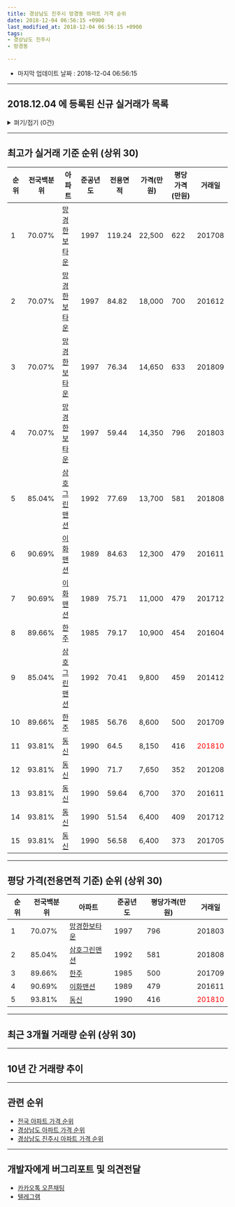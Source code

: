 ```yaml
---
title: 경상남도 진주시 망경동 아파트 가격 순위
date: 2018-12-04 06:56:15 +0900
last_modified_at: 2018-12-04 06:56:15 +0900
tags:
- 경상남도 진주시
- 망경동

---
```


* 마지막 업데이트 날짜 : 2018-12-04 06:56:15

---

## 2018.12.04 에 등록된 신규 실거래가 목록

<details>
<summary>펴기/접기 (0건)</summary>
<div markdown="1">

|아파트|전국백분위|준공년도|전용면적|가격(만원)|평당가격(만원)|거래일|
|---|---|---|---|---|---|---|
|없음|||||||


</div>
</details>

---

## 최고가 실거래 기준 순위 (상위 30)


|순위|전국백분위|아파트|준공년도|전용면적|가격(만원)|평당가격(만원)|거래일|
|---|---|---|---|---|---|---|---|
|1|70.07%|[망경한보타운](https://search.naver.com/search.naver?query=%EA%B2%BD%EC%83%81%EB%82%A8%EB%8F%84+%EC%A7%84%EC%A3%BC%EC%8B%9C+%EB%A7%9D%EA%B2%BD%EB%8F%99+%EB%A7%9D%EA%B2%BD%ED%95%9C%EB%B3%B4%ED%83%80%EC%9A%B4)|1997|119.24|22,500|622|201708|
|2|70.07%|[망경한보타운](https://search.naver.com/search.naver?query=%EA%B2%BD%EC%83%81%EB%82%A8%EB%8F%84+%EC%A7%84%EC%A3%BC%EC%8B%9C+%EB%A7%9D%EA%B2%BD%EB%8F%99+%EB%A7%9D%EA%B2%BD%ED%95%9C%EB%B3%B4%ED%83%80%EC%9A%B4)|1997|84.82|18,000|700|201612|
|3|70.07%|[망경한보타운](https://search.naver.com/search.naver?query=%EA%B2%BD%EC%83%81%EB%82%A8%EB%8F%84+%EC%A7%84%EC%A3%BC%EC%8B%9C+%EB%A7%9D%EA%B2%BD%EB%8F%99+%EB%A7%9D%EA%B2%BD%ED%95%9C%EB%B3%B4%ED%83%80%EC%9A%B4)|1997|76.34|14,650|633|201809|
|4|70.07%|[망경한보타운](https://search.naver.com/search.naver?query=%EA%B2%BD%EC%83%81%EB%82%A8%EB%8F%84+%EC%A7%84%EC%A3%BC%EC%8B%9C+%EB%A7%9D%EA%B2%BD%EB%8F%99+%EB%A7%9D%EA%B2%BD%ED%95%9C%EB%B3%B4%ED%83%80%EC%9A%B4)|1997|59.44|14,350|796|201803|
|5|85.04%|[삼호그린맨션](https://search.naver.com/search.naver?query=%EA%B2%BD%EC%83%81%EB%82%A8%EB%8F%84+%EC%A7%84%EC%A3%BC%EC%8B%9C+%EB%A7%9D%EA%B2%BD%EB%8F%99+%EC%82%BC%ED%98%B8%EA%B7%B8%EB%A6%B0%EB%A7%A8%EC%85%98)|1992|77.69|13,700|581|201808|
|6|90.69%|[이화맨션](https://search.naver.com/search.naver?query=%EA%B2%BD%EC%83%81%EB%82%A8%EB%8F%84+%EC%A7%84%EC%A3%BC%EC%8B%9C+%EB%A7%9D%EA%B2%BD%EB%8F%99+%EC%9D%B4%ED%99%94%EB%A7%A8%EC%85%98)|1989|84.63|12,300|479|201611|
|7|90.69%|[이화맨션](https://search.naver.com/search.naver?query=%EA%B2%BD%EC%83%81%EB%82%A8%EB%8F%84+%EC%A7%84%EC%A3%BC%EC%8B%9C+%EB%A7%9D%EA%B2%BD%EB%8F%99+%EC%9D%B4%ED%99%94%EB%A7%A8%EC%85%98)|1989|75.71|11,000|479|201712|
|8|89.66%|[한주](https://search.naver.com/search.naver?query=%EA%B2%BD%EC%83%81%EB%82%A8%EB%8F%84+%EC%A7%84%EC%A3%BC%EC%8B%9C+%EB%A7%9D%EA%B2%BD%EB%8F%99+%ED%95%9C%EC%A3%BC)|1985|79.17|10,900|454|201604|
|9|85.04%|[삼호그린맨션](https://search.naver.com/search.naver?query=%EA%B2%BD%EC%83%81%EB%82%A8%EB%8F%84+%EC%A7%84%EC%A3%BC%EC%8B%9C+%EB%A7%9D%EA%B2%BD%EB%8F%99+%EC%82%BC%ED%98%B8%EA%B7%B8%EB%A6%B0%EB%A7%A8%EC%85%98)|1992|70.41|9,800|459|201412|
|10|89.66%|[한주](https://search.naver.com/search.naver?query=%EA%B2%BD%EC%83%81%EB%82%A8%EB%8F%84+%EC%A7%84%EC%A3%BC%EC%8B%9C+%EB%A7%9D%EA%B2%BD%EB%8F%99+%ED%95%9C%EC%A3%BC)|1985|56.76|8,600|500|201709|
|11|93.81%|[동신](https://search.naver.com/search.naver?query=%EA%B2%BD%EC%83%81%EB%82%A8%EB%8F%84+%EC%A7%84%EC%A3%BC%EC%8B%9C+%EB%A7%9D%EA%B2%BD%EB%8F%99+%EB%8F%99%EC%8B%A0)|1990|64.5|8,150|416|<span style="color:red">201810</span>|
|12|93.81%|[동신](https://search.naver.com/search.naver?query=%EA%B2%BD%EC%83%81%EB%82%A8%EB%8F%84+%EC%A7%84%EC%A3%BC%EC%8B%9C+%EB%A7%9D%EA%B2%BD%EB%8F%99+%EB%8F%99%EC%8B%A0)|1990|71.7|7,650|352|201208|
|13|93.81%|[동신](https://search.naver.com/search.naver?query=%EA%B2%BD%EC%83%81%EB%82%A8%EB%8F%84+%EC%A7%84%EC%A3%BC%EC%8B%9C+%EB%A7%9D%EA%B2%BD%EB%8F%99+%EB%8F%99%EC%8B%A0)|1990|59.64|6,700|370|201611|
|14|93.81%|[동신](https://search.naver.com/search.naver?query=%EA%B2%BD%EC%83%81%EB%82%A8%EB%8F%84+%EC%A7%84%EC%A3%BC%EC%8B%9C+%EB%A7%9D%EA%B2%BD%EB%8F%99+%EB%8F%99%EC%8B%A0)|1990|51.54|6,400|409|201712|
|15|93.81%|[동신](https://search.naver.com/search.naver?query=%EA%B2%BD%EC%83%81%EB%82%A8%EB%8F%84+%EC%A7%84%EC%A3%BC%EC%8B%9C+%EB%A7%9D%EA%B2%BD%EB%8F%99+%EB%8F%99%EC%8B%A0)|1990|56.58|6,400|373|201705|


---

## 평당 가격(전용면적 기준) 순위 (상위 30)


|순위|전국백분위|아파트|준공년도|평당가격(만원)|거래일|
|---|---|---|---|---|---|
|1|70.07%|[망경한보타운](https://search.naver.com/search.naver?query=%EA%B2%BD%EC%83%81%EB%82%A8%EB%8F%84+%EC%A7%84%EC%A3%BC%EC%8B%9C+%EB%A7%9D%EA%B2%BD%EB%8F%99+%EB%A7%9D%EA%B2%BD%ED%95%9C%EB%B3%B4%ED%83%80%EC%9A%B4)|1997|796|201803|
|2|85.04%|[삼호그린맨션](https://search.naver.com/search.naver?query=%EA%B2%BD%EC%83%81%EB%82%A8%EB%8F%84+%EC%A7%84%EC%A3%BC%EC%8B%9C+%EB%A7%9D%EA%B2%BD%EB%8F%99+%EC%82%BC%ED%98%B8%EA%B7%B8%EB%A6%B0%EB%A7%A8%EC%85%98)|1992|581|201808|
|3|89.66%|[한주](https://search.naver.com/search.naver?query=%EA%B2%BD%EC%83%81%EB%82%A8%EB%8F%84+%EC%A7%84%EC%A3%BC%EC%8B%9C+%EB%A7%9D%EA%B2%BD%EB%8F%99+%ED%95%9C%EC%A3%BC)|1985|500|201709|
|4|90.69%|[이화맨션](https://search.naver.com/search.naver?query=%EA%B2%BD%EC%83%81%EB%82%A8%EB%8F%84+%EC%A7%84%EC%A3%BC%EC%8B%9C+%EB%A7%9D%EA%B2%BD%EB%8F%99+%EC%9D%B4%ED%99%94%EB%A7%A8%EC%85%98)|1989|479|201611|
|5|93.81%|[동신](https://search.naver.com/search.naver?query=%EA%B2%BD%EC%83%81%EB%82%A8%EB%8F%84+%EC%A7%84%EC%A3%BC%EC%8B%9C+%EB%A7%9D%EA%B2%BD%EB%8F%99+%EB%8F%99%EC%8B%A0)|1990|416|<span style="color:red">201810</span>|


---

## 최근 3개월 거래량 순위 (상위 30)


<div style="width:100%;">
    <canvas id="deal_count_ranking" height="250"></canvas>
</div>


<script>
new Chart(document.getElementById("deal_count_ranking"), {
    type: 'horizontalBar',
    data: {
        labels: ['망경한보타운', '동신'],
        datasets: [{
            label: '실거래 수',
            data: [6, 2],
            borderColor: "rgba(255, 0, 128, 1)",
            backgroundColor: "rgba(255, 0, 128, 0.5)",
            fill: false,
        }]
    },
    options: {
        responsive: true,
        title: {
            display: true,
            text: '최근 3개월 거래량 순위'
        },
        tooltips: {
            mode: 'index',
            intersect: false,
            callbacks: {
                title: function(tooltipItems, data) {
                    return "실거래 수:";
                },
                label: function(tooltipItem, data) {
                    return data.labels[tooltipItem.index] + ": " + tooltipItem.xLabel;
                }
            }
        },
        hover: {
            mode: 'nearest',
            intersect: true
        },
        scales: {
            xAxes: [{
                display: true,
                scaleLabel: {
                    display: true,
                    labelString: '실거래 수'
                },
                ticks: {
                    suggestedMin: 0,
                }
            }],
            yAxes: [{
                display: true,
                ticks: {
                    autoSkip: false,
                    callback: function(value, index, values) {
                        if (value.length > 15)
                            return value.substr(0, 13) + "...";
                        else
                            return value;
                    }
                },
                scaleLabel: {
                    display: false,
                }
            }]
        }
    }
});

</script>


---

## 10년 간 거래량 추이


<div style="width:100%;">
    <canvas id="deal_progress" height="250"></canvas>
</div>

<script>
new Chart(document.getElementById("deal_progress"), {
    type: 'line',
    data: {
        labels: ['200812','200901','200902','200903','200904','200905','200906','200907','200908','200909','200910','200911','200912','201001','201002','201003','201004','201005','201006','201007','201008','201009','201010','201011','201012','201101','201102','201103','201104','201105','201106','201107','201108','201109','201110','201111','201112','201201','201202','201203','201204','201205','201206','201207','201208','201209','201210','201211','201212','201301','201302','201303','201304','201305','201306','201307','201308','201309','201310','201311','201312','201401','201402','201403','201404','201405','201406','201407','201408','201409','201410','201411','201412','201501','201502','201503','201504','201505','201506','201507','201508','201509','201510','201511','201512','201601','201602','201603','201604','201605','201606','201607','201608','201609','201610','201611','201612','201701','201702','201703','201704','201705','201706','201707','201708','201709','201710','201711','201712','201801','201802','201803','201804','201805','201806','201807','201808','201809','201810','201811','201812'],
        datasets: [{
            label: '실거래 수',
            pointRadius: 1,
            data: [3, 1, 4, 10, 5, 1, 1, 4, 3, 6, 6, 5, 9, 8, 10, 18, 12, 11, 2, 5, 4, 1, 6, 4, 5, 6, 6, 2, 5, 7, 2, 1, 4, 5, 5, 3, 7, 6, 7, 5, 3, 1, 6, 1, 3, 3, 3, 5, 4, 2, 10, 9, 6, 8, 2, 5, 5, 6, 4, 3, 7, 5, 3, 4, 11, 2, 6, 7, 9, 7, 7, 3, 8, 9, 3, 5, 13, 7, 6, 4, 9, 4, 12, 7, 3, 9, 5, 4, 8, 4, 3, 8, 1, 4, 5, 10, 2, 5, 8, 10, 4, 6, 2, 5, 5, 9, 3, 7, 3, 6, 2, 5, 9, 3, 2, 3, 5, 4, 6, 2, 0],
            borderColor: "rgba(255, 201, 14, 1)",
            backgroundColor: "rgba(255, 201, 14, 0.5)",
            fill: true,
        }]
    },
    options: {
        responsive: true,
        title: {
            display: true,
            text: '10년간 거래량 추이'
        },
        tooltips: {
            mode: 'index',
            intersect: false,
        },
        hover: {
            mode: 'nearest',
            intersect: true
        },
        scales: {
            xAxes: [{
                display: true,
                scaleLabel: {
                    display: true,
                    labelString: '년/월'
                }
            }],
            yAxes: [{
                display: true,
                ticks: {
                    suggestedMin: 0,
                },
                scaleLabel: {
                    display: true,
                    labelString: '실거래 수'
                }
            }]
        }
    }
});

</script>


---

## 관련 순위

- [전국 아파트 가격 순위](https://inasie.github.io/apt-ranking/전국)
- [경상남도 아파트 가격 순위](https://inasie.github.io/apt-ranking/경상남도)
- [경상남도 진주시 아파트 가격 순위](https://inasie.github.io/apt-ranking/경상남도-진주시)


---

## 개발자에게 버그리포트 및 의견전달

- [카카오톡 오픈채팅](https://open.kakao.com/o/gLJUAP4)
- [텔레그램](https://t.me/inasie)

